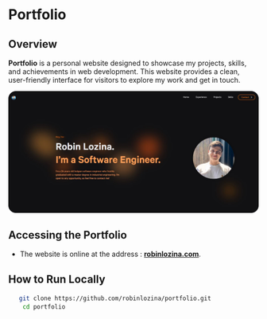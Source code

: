 # Portfolio

## Overview

**Portfolio** is a personal website designed to showcase my projects, skills, and achievements in web development. This website provides a clean, user-friendly interface for visitors to explore my work and get in touch.

<p align="center">
	<img src="./resources/images/Social.png" width="700">
</p>

## Accessing the Portfolio

- The website is online at the address : **[robinlozina.com](https://www.robinlozina.com/)**.

## How to Run Locally

```sh
   git clone https://github.com/robinlozina/portfolio.git
	cd portfolio
```
